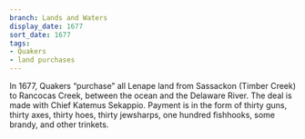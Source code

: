 ```yaml
---
branch: Lands and Waters
display_date: 1677
sort_date: 1677
tags:
- Quakers
- land purchases
---
```


In 1677, Quakers “purchase” all Lenape land from Sassackon (Timber Creek) to Rancocas Creek, between the ocean and the Delaware River. The deal is made with Chief Katemus Sekappio. Payment is in the form of thirty guns, thirty axes, thirty hoes, thirty jewsharps, one hundred fishhooks, some brandy, and other trinkets.